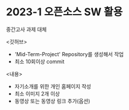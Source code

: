 # 2023-1 오픈소스 SW 활용
중간고사 과제 대체

<깃허브>
- 'Mid-Term-Project' Repository를 생성해서 작업
- 최소 10회이상 commit

<내용>
- 자기소개를 위한 개인 홈페이지 작성
- 최소 이미지 2개 이상
- 동영상 또는 동영상 링크 추가(옵션)